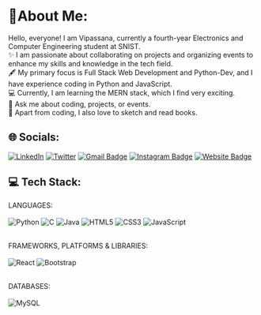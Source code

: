 # 🌟About Me:
Hello, everyone! I am Vipassana, currently a fourth-year Electronics and Computer Engineering student at SNIST.<br>
✨ I am passionate about collaborating on projects and organizing events to enhance my skills and knowledge in the tech field.<br>
🖋 My primary focus is Full Stack Web Development and Python-Dev, and I have experience coding in Python and JavaScript.<br>
💻 Currently, I am learning the MERN stack, which I find very exciting.<br>🌈 Ask me about coding, projects, or events.<br>
🤩 Apart from coding, I also love to sketch and read books.

## 🌐 Socials:
[![LinkedIn](https://img.shields.io/badge/LinkedIn-%230077B5.svg?logo=linkedin&logoColor=white)](https://www.linkedin.com/in/vipassana-dudam/) 
[![Twitter](https://img.shields.io/badge/Twitter-%231DA1F2.svg?logo=Twitter&logoColor=white)](https://twitter.com/DVipassana)
[![Gmail Badge](https://img.shields.io/badge/-MailID-c14438?style=flat-square&logo=Gmail&logoColor=white&link=mailto:kinshukgoel4@gmail.com)](mailto:vipassanadudam@gmail.com)
[![Instagram Badge](https://img.shields.io/badge/-Instagram-purple?style=flat-square&logo=instagram&logoColor=white&link=https://instagram.com/kinshukgoel4/)](https://www.instagram.com/vipassana_01/)
[![Website Badge](https://img.shields.io/badge/-Portfolio-black?style=flat-square&logo=Wordpress&logoColor=white&link=http://kinshukgoel4.tech/)](https://vipassana-portfolio.netlify.app/)

## 💻 Tech Stack:
LANGUAGES:<br><br>
![Python](https://img.shields.io/badge/-Python-black?style=flat-square&logo=Python)
![C](https://img.shields.io/badge/-C-00599C?style=flat-square&logo=c)
![Java](https://img.shields.io/badge/-Java-E34A86?style=flat-square&logo=openjdk)
![HTML5](https://img.shields.io/badge/-HTML5-E34F26?style=flat-square&logo=html5&logoColor=white)
![CSS3](https://img.shields.io/badge/-CSS3-1572B6?style=flat-square&logo=css3)
![JavaScript](https://img.shields.io/badge/-JavaScript-black?style=flat-square&logo=javascript)
<br><br>

FRAMEWORKS, PLATFORMS & LIBRARIES:<br><br>
![React](https://img.shields.io/badge/-React-black?style=flat-square&logo=react)
![Bootstrap](https://img.shields.io/badge/-Bootstrap-563D7C?style=flat-square&logo=bootstrap) 
<br><br>

DATABASES:<br><br>
![MySQL](https://img.shields.io/badge/-MySQL-black?style=flat-square&logo=mysql) 
